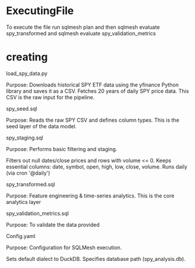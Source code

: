 # ExecutingFile
To execute the file run sqlmesh plan and then sqlmesh evaluate spy_transformed and sqlmesh evaluate spy_validation_metrics

# creating 
load_spy_data.py

Purpose: Downloads historical SPY ETF data using the yfinance Python library and saves it as a CSV.
Fetches 20 years of daily SPY price data. This CSV is the raw input for the pipeline.

spy_seed.sql

Purpose: Reads the raw SPY CSV and defines column types.
This is the seed layer of the data model.

spy_staging.sql

Purpose: Performs basic filtering and staging.

Filters out null dates/close prices and rows with volume <= 0.
Keeps essential columns: date, symbol, open, high, low, close, volume.
Runs daily (via cron '@daily')

spy_transformed.sql

Purpose: Feature engineering & time-series analytics.
This is the core analytics layer

spy_validation_metrics.sql

Purpose: To validate the data provided

Config.yaml

Purpose: Configuration for SQLMesh execution.

Sets default dialect to DuckDB.
Specifies database path (spy_analysis.db).